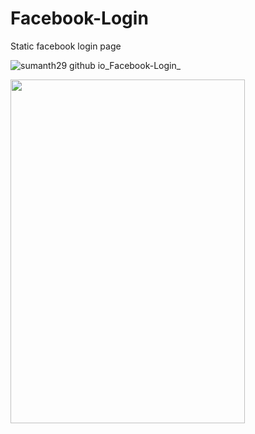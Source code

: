 # Facebook-Login
Static facebook login page

![sumanth29 github io_Facebook-Login_](https://user-images.githubusercontent.com/42690123/169040643-e44c2c86-3ecf-496a-92e2-7eea078b78ca.png)

<img src="https://user-images.githubusercontent.com/42690123/169040661-11a17712-6e29-4d57-9ebe-2193b910e63f.png" width="375" height="550"> 
